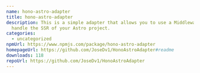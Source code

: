 ```yaml
---
name: hono-astro-adapter
title: hono-astro-adapter
description: This is a simple adapter that allows you to use a Middleware to
  handle the SSR of your Astro project.
categories:
  - uncategorized
npmUrl: https://www.npmjs.com/package/hono-astro-adapter
homepageUrl: https://github.com/JoseDv1/HonoAstroAdapter#readme
downloads: 118
repoUrl: https://github.com/JoseDv1/HonoAstroAdapter
---
```

